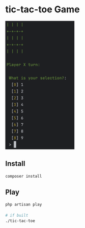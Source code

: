# tic-tac-toe Game

<img src="images/game-play.png" alt="game play screenshot" style="height: 400px;"/>

## Install

```bash
composer install
```

## Play

```bash
php artisan play

# if built
./tic-tac-toe
```
